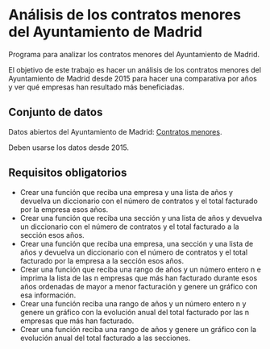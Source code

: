 # Análisis de los contratos menores del Ayuntamiento de Madrid
Programa para analizar los contratos menores del Ayuntamiento de Madrid.

El objetivo de este trabajo es hacer un análisis de los contratos menores del Ayuntamiento de Madrid desde 2015 para hacer una comparativa por años y ver qué empresas han resultado más beneficiadas.


## Conjunto de datos

Datos abiertos del Ayuntamiento de Madrid: <a href="https://datos.madrid.es/portal/site/egob/menuitem.c05c1f754a33a9fbe4b2e4b284f1a5a0/?vgnextoid=c331ef300ebe5610VgnVCM1000001d4a900aRCRD&amp;vgnextchannel=374512b9ace9f310VgnVCM100000171f5a0aRCRD&amp;vgnextfmt=default" target="_blank">Contratos menores</a>.

Deben usarse los datos desde 2015.

## Requisitos obligatorios

- Crear una función que reciba una empresa y una lista de años y devuelva un diccionario con el número de contratos y el total facturado por la empresa esos años.
- Crear una función que reciba una sección y una lista de años y devuelva un diccionario con el número de contratos y el total facturado a la sección esos años.
- Crear una función que reciba una empresa, una sección y una lista de años y devuelva un diccionario con el número de contratos y el total facturado por la empresa a la sección esos años.
- Crear una función que reciba una rango de años y un número entero n e imprima la lista de las n empresas que más han facturado durante esos años ordenadas de mayor a menor facturación y genere un gráfico con esa información.
- Crear una función reciba una rango de años y un número entero n y genere un gráfico con la evolución anual del total facturado por las n empresas que más han facturado.
- Crear una función reciba una rango de años y genere un gráfico con la evolución anual del total facturado a las secciones.